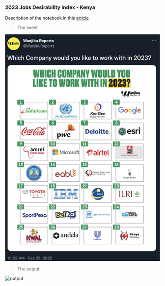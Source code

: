 ### 2023 Jobs Desirability Index - Kenya

Description of the notebook in this [article](https://keymannerdawid.medium.com/2023-jobs-desirability-index-kenya-**db3ad3f4d6fc*)

> The tweet

![tweet](the_tweet.png)

> The output

![output](out/output.png)
